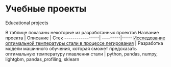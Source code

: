 # Учебные проекты
Educational projects

В таблице показаны некоторые из разработанных проектов
Название проекта | Описание | Стек
-----------------| ---------|-----
[Исследование оптимальной температуры стали в процессе легирования](https://github.com/IldarGatinKzn/Educational/tree/main/Steel%20temperature_final) | Разработка модели машинного обучения, которая сможет предсказать оптимальную температуру плавления стали | python, pandas, numpy, lightgbm, pandas_profiling, sklearn
